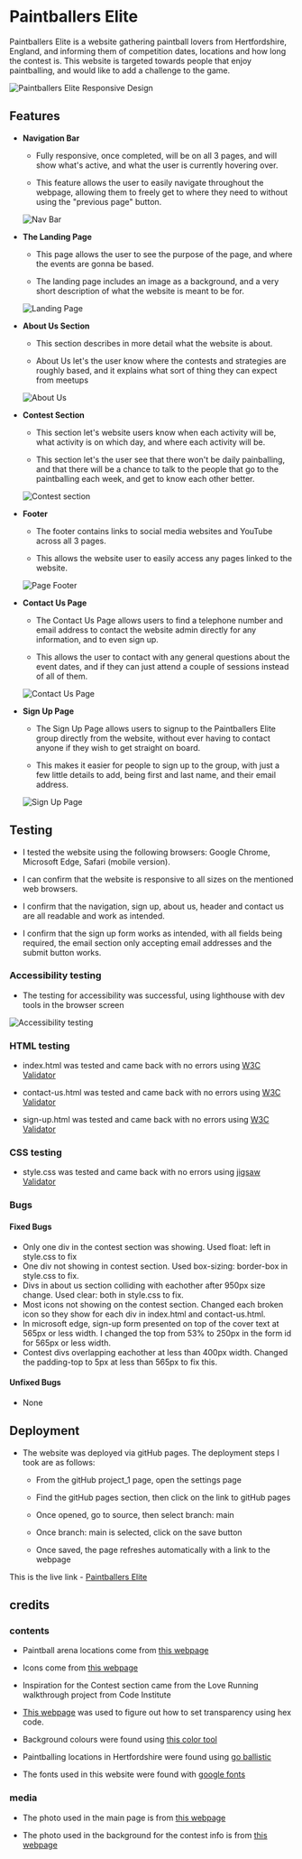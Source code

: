 # Paintballers Elite
Paintballers Elite is a website gathering paintball lovers from Hertfordshire, England, and informing them of competition dates, locations and how long the contest is. This website is targeted towards people that enjoy paintballing, and would like to add a challenge to the game.

![Paintballers Elite Responsive Design](https://github.com/Dylan097/Project-1/blob/main/assets/images/media/responsive-design.png)

## Features

- __Navigation Bar__

    - Fully responsive, once completed, will be on all 3 pages, and will show what's active, and what the user is currently hovering over.

    - This feature allows the user to easily navigate throughout the webpage, allowing them to freely get to where they need to without using the "previous page" button.

    ![Nav Bar](https://github.com/Dylan097/Project-1/blob/main/assets/images/media/nav-bar.png)

- __The Landing Page__

    - This page allows the user to see the purpose of the page, and where the events are gonna be based.

    - The landing page includes an image as a background, and a very short description of what the website is meant to be for.

    ![Landing Page](https://github.com/Dylan097/Project-1/blob/main/assets/images/media/landing-page.png)

- __About Us Section__

    - This section describes in more detail what the website is about.

    - About Us let's the user know where the contests and strategies are roughly based, and it explains what sort of thing they can expect from meetups

    ![About Us](https://github.com/Dylan097/Project-1/blob/main/assets/images/media/about-us.png)

- __Contest Section__

    - This section let's website users know when each activity will be, what activity is on which day, and where each activity will be.

    - This section let's the user see that there won't be daily painballing, and that there will be a chance to talk to the people that go to the paintballing each week, and get to know each other better.

    ![Contest section](https://github.com/Dylan097/Project-1/blob/main/assets/images/media/contest.png)

- __Footer__

    - The footer contains links to social media websites and YouTube across all 3 pages.

    - This allows the website user to easily access any pages linked to the website.

    ![Page Footer](https://github.com/Dylan097/Project-1/blob/main/assets/images/media/footer.png)

- __Contact Us Page__

    - The Contact Us Page allows users to find a telephone number and email address to contact the website admin directly for any information, and to even sign up.

    - This allows the user to contact with any general questions about the event dates, and if they can just attend a couple of sessions instead of all of them.

    ![Contact Us Page](https://github.com/Dylan097/Project-1/blob/main/assets/images/media/contact-us.png)

- __Sign Up Page__

    - The Sign Up Page allows users to signup to the Paintballers Elite group directly from the website, without ever having to contact anyone if they wish to get straight on board.

    - This makes it easier for people to sign up to the group, with just a few little details to add, being first and last name, and their email address.

    ![Sign Up Page](https://github.com/Dylan097/Project-1/blob/main/assets/images/media/sign-up.png)

## Testing

- I tested the website using the following browsers: Google Chrome, Microsoft Edge, Safari (mobile version).

- I can confirm that the website is responsive to all sizes on the mentioned web browsers.

- I confirm that the navigation, sign up, about us, header and contact us are all readable and work as intended.

- I confirm that the sign up form works as intended, with all fields being required, the email section only accepting email addresses and the submit button works.

### Accessibility testing

 - The testing for accessibility was successful, using lighthouse with dev tools in the browser screen

 ![Accessibility testing](https://github.com/Dylan097/Project-1/blob/main/assets/images/media/accessibility-check.png)

### HTML testing

- index.html was tested and came back with no errors using [W3C Validator](https://validator.w3.org/nu/#textarea)

- contact-us.html was tested and came back with no errors using [W3C Validator](https://validator.w3.org/nu/#textarea)

- sign-up.html was tested and came back with no errors using [W3C Validator](https://validator.w3.org/nu/#textarea)

### CSS testing

- style.css was tested and came back with no errors using [jigsaw Validator](https://jigsaw.w3.org/css-validator/validator)

### Bugs

#### Fixed Bugs

- Only one div in the contest section was showing. Used float: left in style.css to fix
- One div not showing in contest section. Used box-sizing: border-box in style.css to fix.
- Divs in about us section colliding with eachother after 950px size change. Used clear: both in style.css to fix.
- Most icons not showing on the contest section. Changed each broken icon so they show for each div in index.html and contact-us.html.
- In microsoft edge, sign-up form presented on top of the cover text at 565px or less width. I changed the top from 53% to 250px in the form id for 565px or less width.
- Contest divs overlapping eachother at less than 400px width. Changed the padding-top to 5px at less than 565px to fix this.

#### Unfixed Bugs

- None

## Deployment

- The website was deployed via gitHub pages. The deployment steps I took are as follows:

    - From the gitHub project_1 page, open the settings page

    - Find the gitHub pages section, then click on the link to gitHub pages

    - Once opened, go to source, then select branch: main

    - Once branch: main is selected, click on the save button

    - Once saved, the page refreshes automatically with a link to the webpage

This is the live link - [Paintballers Elite](https://dylan097.github.io/Project-1/)

## credits

### contents

- Paintball arena locations come from [this webpage](https://go-ballistic.co.uk/en/index)

- Icons come from [this webpage](https://fontawesome.com/)

- Inspiration for the Contest section came from the Love Running walkthrough project from Code Institute

- [This webpage](https://www.delftstack.com/howto/html/html-transparent-hex-code/#:~:text=In%20CSS%2C%20select%20the%20div,hexadecimal%20value%2080%20is%20128.) was used to figure out how to set transparency using hex code.

- Background colours were found using [this color tool](https://material.io/resources/color/#!/?view.left=1&view.right=0&primary.color=f1000c&secondary.color=BA68C8)

- Paintballing locations in Hertfordshire were found using [go ballistic](https://go-ballistic.co.uk/en/index)

- The fonts used in this website were found with [google fonts](https://fonts.google.com/)

### media

- The photo used in the main page is from [this webpage](https://as1.ftcdn.net/v2/jpg/02/23/35/22/1000_F_223352240_YxbaMMwLbFTOFTds14Zrz0Aalk0epBBD.jpg)

- The photo used in the background for the contest info is from [this webpage](https://www.oakerwoodleisure.co.uk/app/uploads/2021/07/2-1800x750.jpeg)
